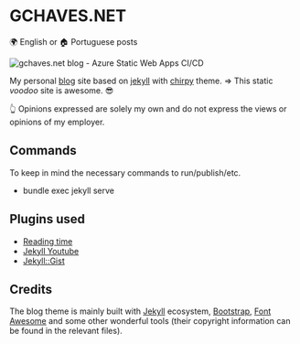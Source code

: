 # GCHAVES.NET

🌍 English or 🏠 Portuguese posts

![gchaves.net blog - Azure Static Web Apps CI/CD](https://github.com/gfchaves/gchaves.net/workflows/Azure%20Static%20Web%20Apps%20CI/CD/badge.svg?branch=master)

My personal [blog](https://gchaves.net) site based on [jekyll](https://jekyllrb.com/) with [chirpy](https://chirpy.cotes.info) theme. => This static *voodoo* site is awesome. 😎

👆 Opinions expressed are solely my own and do not express the views or opinions of my employer.

## Commands
To keep in mind the necessary commands to run/publish/etc.

* bundle exec jekyll serve

## Plugins used

- [Reading time](https://jekyllcodex.org/without-plugin/reading-time-indicator/)
- [Jekyll Youtube](https://github.com/dommmel/jekyll-youtube)
- [Jekyll::Gist](https://github.com/jekyll/jekyll-gist)

## Credits

The blog theme is mainly built with [Jekyll](https://jekyllrb.com/) ecosystem, [Bootstrap](https://getbootstrap.com/), [Font Awesome](https://fontawesome.com/) and some other wonderful tools (their copyright information can be found in the relevant files).
